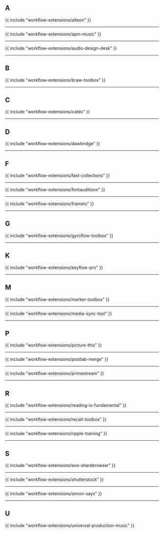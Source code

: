 ## A

{{ include "workflow-extensions/alteon" }}

---

{{ include "workflow-extensions/apm-music" }}

---

{{ include "workflow-extensions/audio-design-desk" }}

---

## B

{{ include "workflow-extensions/braw-toolbox" }}

---

## C

{{ include "workflow-extensions/catdv" }}

---

## D

{{ include "workflow-extensions/dawbridge" }}

---

## F

{{ include "workflow-extensions/fast-collections" }}

---

{{ include "workflow-extensions/fontauditionx" }}

---

{{ include "workflow-extensions/frameio" }}

---

## G

{{ include "workflow-extensions/gyroflow-toolbox" }}

---

## K

{{ include "workflow-extensions/keyflow-pro" }}

---

## M

{{ include "workflow-extensions/marker-toolbox" }}

---

{{ include "workflow-extensions/media-sync-tool" }}

---

## P

{{ include "workflow-extensions/picture-this" }}

---

{{ include "workflow-extensions/postlab-merge" }}

---

{{ include "workflow-extensions/primestream" }}

---

## R

{{ include "workflow-extensions/reading-is-fundamental" }}

---

{{ include "workflow-extensions/recall-toolbox" }}

---

{{ include "workflow-extensions/ripple-training" }}

---

## S

{{ include "workflow-extensions/evo-sharebrowser" }}

---

{{ include "workflow-extensions/shutterstock" }}

---

{{ include "workflow-extensions/simon-says" }}

---

## U

{{ include "workflow-extensions/universal-production-music" }}